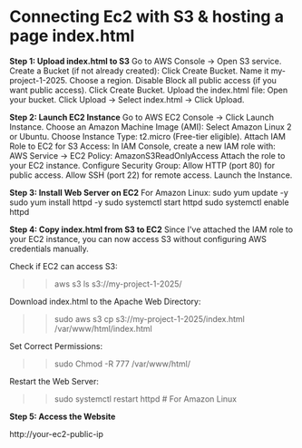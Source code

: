# Connecting Ec2 with S3 & hosting a page index.html

**Step 1: Upload index.html to S3**
Go to AWS Console → Open S3 service.
Create a Bucket (if not already created):
Click Create Bucket.
Name it my-project-1-2025.
Choose a region.
Disable Block all public access (if you want public access).
Click Create Bucket.
Upload the index.html file:
Open your bucket.
Click Upload → Select index.html → Click Upload.

**Step 2: Launch EC2 Instance**
Go to AWS EC2 Console → Click Launch Instance.
Choose an Amazon Machine Image (AMI):
Select Amazon Linux 2 or Ubuntu.
Choose Instance Type:
t2.micro (Free-tier eligible).
Attach IAM Role to EC2 for S3 Access:
In IAM Console, create a new IAM role with:
AWS Service → EC2
Policy: AmazonS3ReadOnlyAccess
Attach the role to your EC2 instance.
Configure Security Group:
Allow HTTP (port 80) for public access.
Allow SSH (port 22) for remote access.
Launch the Instance.

**Step 3: Install Web Server on EC2**
For Amazon Linux:
sudo yum update -y
sudo yum install httpd -y
sudo systemctl start httpd
sudo systemctl enable httpd

**Step 4: Copy index.html from S3 to EC2**
Since I've attached the IAM role to your EC2 instance, you can now access S3 without configuring AWS credentials manually.

Check if EC2 can access S3:
>>  aws s3 ls s3://my-project-1-2025/

Download index.html to the Apache Web Directory:
>> sudo aws s3 cp s3://my-project-1-2025/index.html /var/www/html/index.html

Set Correct Permissions:
>> sudo Chmod -R 777 /var/www/html/

Restart the Web Server:
>> sudo systemctl restart httpd  # For Amazon Linux

**Step 5: Access the Website**

http://your-ec2-public-ip






